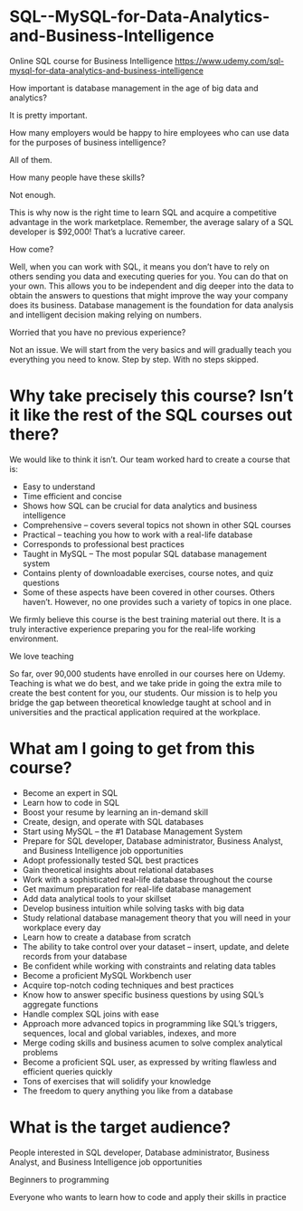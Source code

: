 # SQL--MySQL-for-Data-Analytics-and-Business-Intelligence
Online SQL course for Business Intelligence
https://www.udemy.com/sql-mysql-for-data-analytics-and-business-intelligence

How important is database management in the age of big data and analytics?

It is pretty important.

How many employers would be happy to hire employees who can use data for the purposes of business intelligence?

All of them.

How many people have these skills?

Not enough.

This is why now is the right time to learn SQL and acquire a competitive advantage in the work marketplace. Remember, the average salary of a SQL developer is $92,000! That’s a lucrative career.

How come?

Well, when you can work with SQL, it means you don’t have to rely on others sending you data and executing queries for you. You can do that on your own. This allows you to be independent and dig deeper into the data to obtain the answers to questions that might improve the way your company does its business. Database management is the foundation for data analysis and intelligent decision making relying on numbers.

Worried that you have no previous experience?

Not an issue. We will start from the very basics and will gradually teach you everything you need to know. Step by step. With no steps skipped.

# Why take precisely this course? Isn’t it like the rest of the SQL courses out there?

We would like to think it isn’t. Our team worked hard to create a course that is:

* Easy to understand
* Time efficient and concise
* Shows how SQL can be crucial for data analytics and business intelligence
* Comprehensive – covers several topics not shown in other SQL courses
* Practical – teaching you how to work with a real-life database
* Corresponds to professional best practices
* Taught in MySQL – The most popular SQL database management system
* Contains plenty of downloadable exercises, course notes, and quiz questions
* Some of these aspects have been covered in other courses. Others haven’t. However, no one provides such a variety of topics in one place.

We firmly believe this course is the best training material out there. It is a truly interactive experience preparing you for the real-life working environment.

We love teaching

So far, over 90,000 students have enrolled in our courses here on Udemy. Teaching is what we do best, and we take pride in going the extra mile to create the best content for you, our students. Our mission is to help you bridge the gap between theoretical knowledge taught at school and in universities and the practical application required at the workplace.

# What am I going to get from this course?

* Become an expert in SQL
* Learn how to code in SQL
* Boost your resume by learning an in-demand skill
* Create, design, and operate with SQL databases
* Start using MySQL – the #1 Database Management System
* Prepare for SQL developer, Database administrator, Business Analyst, and Business Intelligence job opportunities
* Adopt professionally tested SQL best practices
* Gain theoretical insights about relational databases
* Work with a sophisticated real-life database throughout the course
* Get maximum preparation for real-life database management
* Add data analytical tools to your skillset
* Develop business intuition while solving tasks with big data
* Study relational database management theory that you will need in your workplace every day
* Learn how to create a database from scratch
* The ability to take control over your dataset – insert, update, and delete records from your database
* Be confident while working with constraints and relating data tables
* Become a proficient MySQL Workbench user
* Acquire top-notch coding techniques and best practices
* Know how to answer specific business questions by using SQL’s aggregate functions
* Handle complex SQL joins with ease
* Approach more advanced topics in programming like SQL’s triggers, sequences, local and global variables, indexes, and more
* Merge coding skills and business acumen to solve complex analytical problems
* Become a proficient SQL user, as expressed by writing flawless and efficient queries quickly
* Tons of exercises that will solidify your knowledge
* The freedom to query anything you like from a database

# What is the target audience?

People interested in SQL developer, Database administrator, Business Analyst, and Business Intelligence job opportunities

Beginners to programming

Everyone who wants to learn how to code and apply their skills in practice
